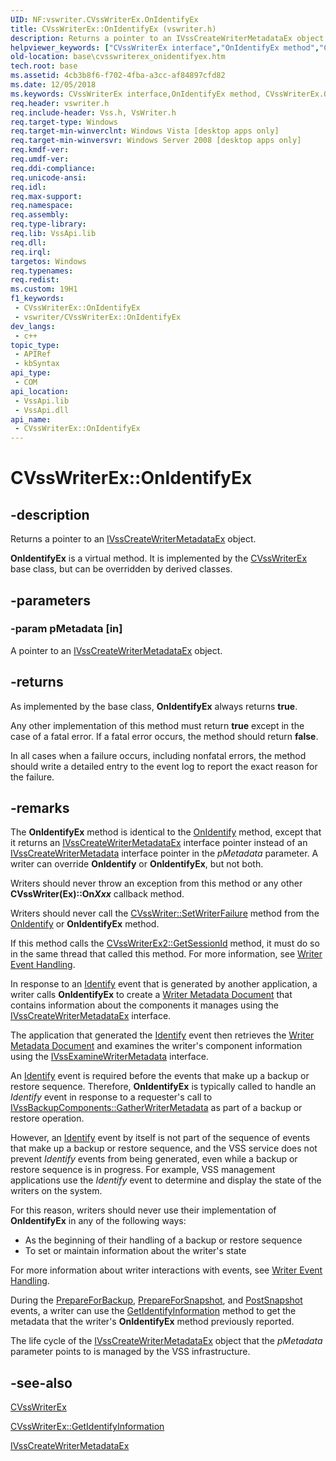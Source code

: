 ```yaml
---
UID: NF:vswriter.CVssWriterEx.OnIdentifyEx
title: CVssWriterEx::OnIdentifyEx (vswriter.h)
description: Returns a pointer to an IVssCreateWriterMetadataEx object.
helpviewer_keywords: ["CVssWriterEx interface","OnIdentifyEx method","CVssWriterEx.OnIdentifyEx","CVssWriterEx::OnIdentifyEx","OnIdentifyEx","OnIdentifyEx method","OnIdentifyEx method","CVssWriterEx interface","base.cvsswriterex_onidentifyex","vswriter/CVssWriterEx::OnIdentifyEx"]
old-location: base\cvsswriterex_onidentifyex.htm
tech.root: base
ms.assetid: 4cb3b8f6-f702-4fba-a3cc-af84897cfd82
ms.date: 12/05/2018
ms.keywords: CVssWriterEx interface,OnIdentifyEx method, CVssWriterEx.OnIdentifyEx, CVssWriterEx::OnIdentifyEx, OnIdentifyEx, OnIdentifyEx method, OnIdentifyEx method,CVssWriterEx interface, base.cvsswriterex_onidentifyex, vswriter/CVssWriterEx::OnIdentifyEx
req.header: vswriter.h
req.include-header: Vss.h, VsWriter.h
req.target-type: Windows
req.target-min-winverclnt: Windows Vista [desktop apps only]
req.target-min-winversvr: Windows Server 2008 [desktop apps only]
req.kmdf-ver: 
req.umdf-ver: 
req.ddi-compliance: 
req.unicode-ansi: 
req.idl: 
req.max-support: 
req.namespace: 
req.assembly: 
req.type-library: 
req.lib: VssApi.lib
req.dll: 
req.irql: 
targetos: Windows
req.typenames: 
req.redist: 
ms.custom: 19H1
f1_keywords:
 - CVssWriterEx::OnIdentifyEx
 - vswriter/CVssWriterEx::OnIdentifyEx
dev_langs:
 - c++
topic_type:
 - APIRef
 - kbSyntax
api_type:
 - COM
api_location:
 - VssApi.lib
 - VssApi.dll
api_name:
 - CVssWriterEx::OnIdentifyEx
---
```


# CVssWriterEx::OnIdentifyEx


## -description

Returns a pointer to an 
<a href="/windows/desktop/api/vswriter/nl-vswriter-ivsscreatewritermetadataex">IVssCreateWriterMetadataEx</a> object.

<b>OnIdentifyEx</b> is a virtual method. It is implemented by the 
<a href="/windows/desktop/api/vswriter/nl-vswriter-cvsswriterex">CVssWriterEx</a> base class, but can be overridden by derived classes.

## -parameters

### -param pMetadata [in]

A pointer to an 
<a href="/windows/desktop/api/vswriter/nl-vswriter-ivsscreatewritermetadataex">IVssCreateWriterMetadataEx</a> object.

## -returns

As implemented by the base class, 
<b>OnIdentifyEx</b> always returns <b>true</b>.

Any other implementation of this method must return <b>true</b> except in the case of a fatal error.
      If a fatal error occurs, the method should return <b>false</b>.

  In all cases when a failure occurs, including nonfatal errors, the method should write a detailed entry to the event log to report the exact reason for the failure.

## -remarks

The <b>OnIdentifyEx</b> method is identical to the <a href="/windows/desktop/api/vswriter/nf-vswriter-cvsswriter-onidentify">OnIdentify</a> method, except that it returns an <a href="/windows/desktop/api/vswriter/nl-vswriter-ivsscreatewritermetadataex">IVssCreateWriterMetadataEx</a> interface pointer instead of an <a href="/windows/desktop/api/vswriter/nl-vswriter-ivsscreatewritermetadata">IVssCreateWriterMetadata</a> interface pointer in the <i>pMetadata</i> parameter. A writer can override <b>OnIdentify</b> or <b>OnIdentifyEx</b>, but not both.

Writers should never throw an exception from this method or any other <b>CVssWriter(Ex)::On<i>Xxx</i></b> callback method.

Writers should never call the <a href="/windows/desktop/api/vswriter/nf-vswriter-cvsswriter-setwriterfailure">CVssWriter::SetWriterFailure</a> method from the <a href="/windows/desktop/api/vswriter/nf-vswriter-cvsswriter-onidentify">OnIdentify</a> or <b>OnIdentifyEx</b> method.

If this method calls the <a href="/windows/desktop/api/vswriter/nf-vswriter-cvsswriterex2-getsessionid">CVssWriterEx2::GetSessionId</a> method, it must do so in  the same thread that called this method. For more information, see 
<a href="/windows/desktop/VSS/writers">Writer Event Handling</a>.

In response to an <a href="/windows/desktop/VSS/vssgloss-i">Identify</a> event that is generated by another application, a writer calls <b>OnIdentifyEx</b> to create a <a href="/windows/desktop/VSS/vssgloss-w">Writer Metadata Document</a> that contains information about the components it manages using the 
<a href="/windows/desktop/api/vswriter/nl-vswriter-ivsscreatewritermetadata">IVssCreateWriterMetadataEx</a> interface.

The application that generated the <a href="/windows/desktop/VSS/vssgloss-i">Identify</a> event then retrieves the <a href="/windows/desktop/VSS/vssgloss-w">Writer Metadata Document</a> and examines the writer's component information using the 
<a href="/windows/desktop/api/vsbackup/nl-vsbackup-ivssexaminewritermetadata">IVssExamineWriterMetadata</a> interface.

An <a href="/windows/desktop/VSS/vssgloss-i">Identify</a> event is required before the events that make up a backup or restore sequence. Therefore, <b>OnIdentifyEx</b> is typically called to handle an <i>Identify</i> event in response to a requester's call to 
<a href="/windows/desktop/api/vsbackup/nf-vsbackup-ivssbackupcomponents-gatherwritermetadata">IVssBackupComponents::GatherWriterMetadata</a> as part of a backup or restore operation.

However, an <a href="/windows/desktop/VSS/vssgloss-i">Identify</a> event by itself is not part of the sequence of events that make up a backup or restore sequence, and the VSS service does not prevent <i>Identify</i> events from being generated, even while a backup or restore sequence is in progress. For example, VSS management applications use the <i>Identify</i> event to determine and display the state of the writers on the system.

For this reason, writers should never use their implementation of <b>OnIdentifyEx</b> in any of the following ways:

<ul>
<li>As the beginning of their handling of a backup or restore sequence</li>
<li>To set or maintain information about the writer's state</li>
</ul>
For more information about writer interactions with events, see 
<a href="/windows/desktop/VSS/writers">Writer Event Handling</a>.

 During the <a href="/windows/desktop/api/vsbackup/nf-vsbackup-ivssbackupcomponents-prepareforbackup">PrepareForBackup</a>, <a href="/windows/desktop/VSS/vssgloss-p">PrepareForSnapshot</a>, and <a href="/windows/desktop/VSS/vssgloss-p">PostSnapshot</a> events, a writer can use the <a href="/windows/desktop/api/vswriter/nf-vswriter-cvsswriterex-getidentifyinformation">GetIdentifyInformation</a> method to get the metadata that the writer's <b>OnIdentifyEx</b> method previously reported.

The life cycle of the 
<a href="/windows/desktop/api/vswriter/nl-vswriter-ivsscreatewritermetadataex">IVssCreateWriterMetadataEx</a> object that the <i>pMetadata</i> parameter points to is managed by the VSS infrastructure.

## -see-also

<a href="/windows/desktop/api/vswriter/nl-vswriter-cvsswriterex">CVssWriterEx</a>



<a href="/windows/desktop/api/vswriter/nf-vswriter-cvsswriterex-getidentifyinformation">CVssWriterEx::GetIdentifyInformation</a>



<a href="/windows/desktop/api/vswriter/nl-vswriter-ivsscreatewritermetadataex">IVssCreateWriterMetadataEx</a>

